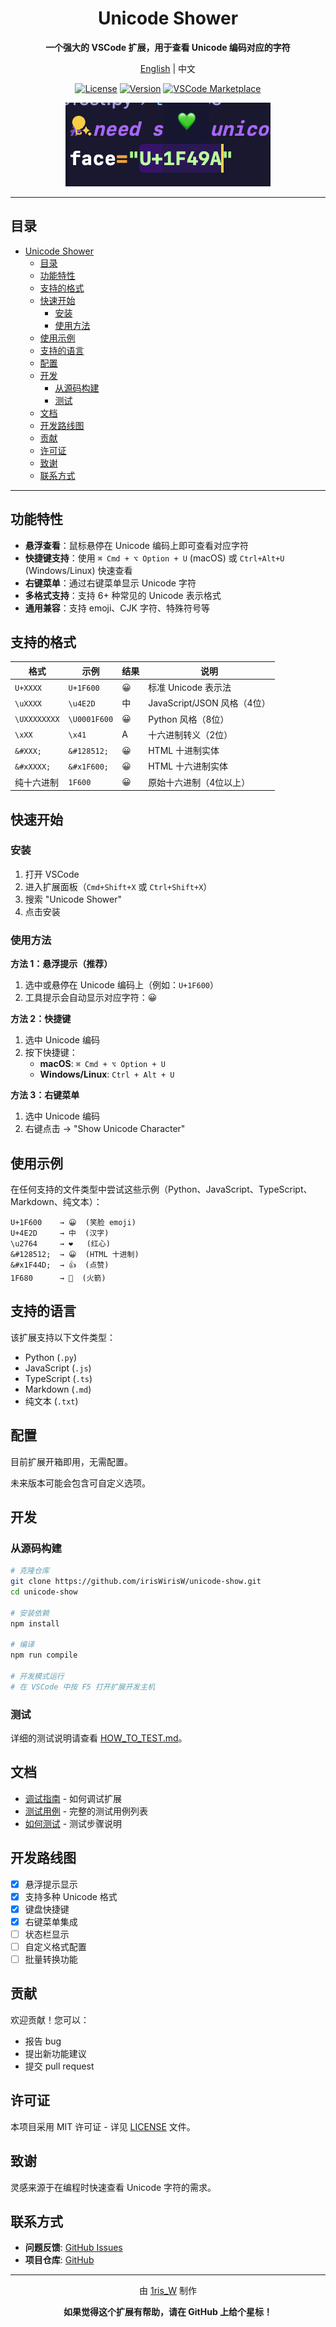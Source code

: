 <div align="center">

# Unicode Shower

**一个强大的 VSCode 扩展，用于查看 Unicode 编码对应的字符**

[English](../readme.md) | 中文

[![License](https://img.shields.io/badge/license-MIT-blue.svg)](../LICENSE)
[![Version](https://img.shields.io/badge/version-0.1.0-green.svg)](../package.json)
[![VSCode Marketplace](https://img.shields.io/badge/VSCode-Marketplace-blue?logo=visual-studio-code)](https://marketplace.visualstudio.com/items?itemName=1risW.unicode-show)

![效果展示](../Resources/悬浮提示显示字符.png)

</div>

---

## 目录

- [Unicode Shower](#unicode-shower)
  - [目录](#目录)
  - [功能特性](#功能特性)
  - [支持的格式](#支持的格式)
  - [快速开始](#快速开始)
    - [安装](#安装)
    - [使用方法](#使用方法)
  - [使用示例](#使用示例)
  - [支持的语言](#支持的语言)
  - [配置](#配置)
  - [开发](#开发)
    - [从源码构建](#从源码构建)
    - [测试](#测试)
  - [文档](#文档)
  - [开发路线图](#开发路线图)
  - [贡献](#贡献)
  - [许可证](#许可证)
  - [致谢](#致谢)
  - [联系方式](#联系方式)

---

## 功能特性

- **悬浮查看**：鼠标悬停在 Unicode 编码上即可查看对应字符
- **快捷键支持**：使用 `⌘ Cmd + ⌥ Option + U` (macOS) 或 `Ctrl+Alt+U` (Windows/Linux) 快速查看
- **右键菜单**：通过右键菜单显示 Unicode 字符
- **多格式支持**：支持 6+ 种常见的 Unicode 表示格式
- **通用兼容**：支持 emoji、CJK 字符、特殊符号等

## 支持的格式

| 格式 | 示例 | 结果 | 说明 |
|------|------|------|------|
| `U+XXXX` | `U+1F600` | 😀 | 标准 Unicode 表示法 |
| `\uXXXX` | `\u4E2D` | 中 | JavaScript/JSON 风格（4位） |
| `\UXXXXXXXX` | `\U0001F600` | 😀 | Python 风格（8位） |
| `\xXX` | `\x41` | A | 十六进制转义（2位） |
| `&#XXX;` | `&#128512;` | 😀 | HTML 十进制实体 |
| `&#xXXXX;` | `&#x1F600;` | 😀 | HTML 十六进制实体 |
| 纯十六进制 | `1F600` | 😀 | 原始十六进制（4位以上） |

## 快速开始

### 安装

1. 打开 VSCode
2. 进入扩展面板（`Cmd+Shift+X` 或 `Ctrl+Shift+X`）
3. 搜索 "Unicode Shower"
4. 点击安装

### 使用方法

**方法 1：悬浮提示（推荐）**
1. 选中或悬停在 Unicode 编码上（例如：`U+1F600`）
2. 工具提示会自动显示对应字符：😀

**方法 2：快捷键**
1. 选中 Unicode 编码
2. 按下快捷键：
   - **macOS**: `⌘ Cmd + ⌥ Option + U`
   - **Windows/Linux**: `Ctrl + Alt + U`

**方法 3：右键菜单**
1. 选中 Unicode 编码
2. 右键点击 → "Show Unicode Character"

## 使用示例

在任何支持的文件类型中尝试这些示例（Python、JavaScript、TypeScript、Markdown、纯文本）：

```
U+1F600    → 😀  (笑脸 emoji)
U+4E2D     → 中  (汉字)
\u2764     → ❤   (红心)
&#128512;  → 😀  (HTML 十进制)
&#x1F44D;  → 👍  (点赞)
1F680      → 🚀  (火箭)
```

## 支持的语言

该扩展支持以下文件类型：
- Python (`.py`)
- JavaScript (`.js`)
- TypeScript (`.ts`)
- Markdown (`.md`)
- 纯文本 (`.txt`)

## 配置

目前扩展开箱即用，无需配置。

未来版本可能会包含可自定义选项。

## 开发

### 从源码构建

```bash
# 克隆仓库
git clone https://github.com/irisWirisW/unicode-show.git
cd unicode-show

# 安装依赖
npm install

# 编译
npm run compile

# 开发模式运行
# 在 VSCode 中按 F5 打开扩展开发主机
```

### 测试

详细的测试说明请查看 [HOW_TO_TEST.md](./HOW_TO_TEST.md)。

## 文档

- [调试指南](./DEBUG_GUIDE.md) - 如何调试扩展
- [测试用例](./TEST_CASES.md) - 完整的测试用例列表
- [如何测试](./HOW_TO_TEST.md) - 测试步骤说明

## 开发路线图

- [x] 悬浮提示显示
- [x] 支持多种 Unicode 格式
- [x] 键盘快捷键
- [x] 右键菜单集成
- [ ] 状态栏显示
- [ ] 自定义格式配置
- [ ] 批量转换功能

## 贡献

欢迎贡献！您可以：
- 报告 bug
- 提出新功能建议
- 提交 pull request

## 许可证

本项目采用 MIT 许可证 - 详见 [LICENSE](../LICENSE) 文件。

## 致谢

灵感来源于在编程时快速查看 Unicode 字符的需求。

## 联系方式

- **问题反馈**: [GitHub Issues](https://github.com/irisWirisW/unicode-show/issues)
- **项目仓库**: [GitHub](https://github.com/irisWirisW/unicode-show)

---

<div align="center">

由 [1ris_W](https://github.com/irisWirisW) 制作

**如果觉得这个扩展有帮助，请在 GitHub 上给个星标！**

</div>

